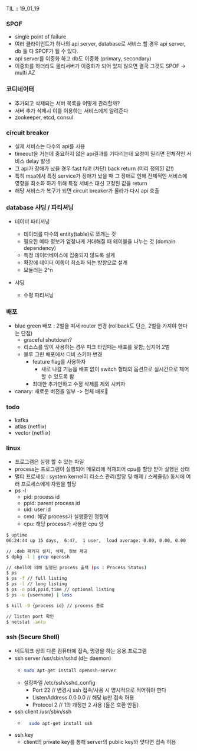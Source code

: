 TIL :: 19_01_19

### SPOF
- single point of failure
- 여러 클라이언트가 하나의 api server, database로 서비스 할 경우 api server, db 둘 다 SPOF가 될 수 있다.
- api server를 이중화 하고 db도 이중화 (primary, secondary)
- 이중화를 하더라도 물리서버가 이중화가 되어 있지 않으면 결국 그것도 SPOF -> multi AZ

### 코디네이터
- 추가되고 삭제되는 서버 목록을 어떻게 관리할까?
- 서버 추가 삭제시 이를 이용하는 서비스에게 알려준다
- zookeeper, etcd, consul

### circuit breaker
- 실제 서비스는 다수의 api를 사용
- timeout을 거는데 중요하지 않은 api결과를 기다리는데 요청이 밀리면 전체적인 서비스 delay 발생
- 그 api가 장애가 났을 경우 fast fail! (차단) back return (미리 정의된 값!)
- 특히 msa에서 특정 service가 장애가 났을 때 그 장애로 인해 전체적인 서비스에 영향을 최소화 하기 위해 특정 서비스 대신 고정된 값을 return
- 해당 서비스가 복구가 되면 circuit breaker가 올라가 다시 api 호출 

### database 샤딩 / 파티셔닝
- 데이터 파티셔닝
  - 데이터를 다수의 entity(table)로 쪼개는 것
  - 필요한 메타 정보가 엄청나게 거대해질 때 테이블을 나누는 것 (domain dependency)
  - 특정 데이터베이스에 집중되지 않도록 설계
  - 확장에 데이터 이동이 최소화 되는 방향으로 설계
  - 모듈러는 2^n

- 샤딩
  - 수평 파티셔닝

### 배포
- blue green 배포 : 2벌을 떠서 router 변경 (rollback도 단순, 2벌을 가져야 한다는 단점) 
  - graceful shutdown?
  - 리소스를 많이 사용하는 경우 피크 타임때는 배포를 못함; 심지어 2벌
  - 블루 그린 배포에서 디비 스키마 변경
    - feature flag를 사용하자 
      - 새로 나갈 기능을 배포 없이 switch 형태의 옵션으로 실시간으로 제어 할 수 있도록 함
    - 최대한 추가만하고 수정 삭제를 제외 시키자
- canary: 새로운 버전을 일부 -> 전체 배포


### todo
- kafka
- atlas (netflix)
- vector (netflix)

### linux
- 프로그램은 실행 할 수 있는 파일 
- process는 프로그램이 실행되어 메모리에 적재되어 cpu를 할당 받아 실행된 상태
- 멀티 프로세싱 : system kernel이 리소스 관리(할당 및 해제 / 스케쥴링) 동시에 여러 프로세스에게 자원을 할당
- ps -l
  - pid: process id
  - ppid: parent process id
  - uid: user id
  - cmd: 해당 process가 실행중인 명령어
  - cpu: 해당 process가 사용한 cpu 양

```bash
$ uptime
06:24:44 up 15 days,  6:47,  1 user,  load average: 0.00, 0.00, 0.00

// .deb 패키지 설치, 삭제, 정보 제공
$ dpkg -l | grep openssh 

// shell에 의해 실행된 process 출력 (ps : Process Status)
$ ps
$ ps -f // full listing
$ ps -l // long listing
$ ps -o pid,ppid,time // optional listing
$ ps -u {username} | less

$ kill -9 {process id} // process 종료

// listen port 확인
$ netstat -antp
```

### ssh (Secure Shell)
- 네트워크 상의 다른 컴퓨터에 접속, 명령을 하는 응용 프로그램
- ssh server /usr/sbin/sshd (d는 daemon)
  - ```bash
    sudo apt-get install openssh-server
    ```
  - 설정파일 /etc/ssh/sshd_config
    - Port 22 // 변경시 ssh 접속/사용 시 명시적으로 적어줘야 한다
    - ListenAddress 0.0.0.0 // 해당 ip만 접속 허용
    - Protocol 2 // 1의 개정판 2 사용 (둘은 호환 안됨)
- ssh client /usr/sbin/ssh 
  - ```bash
      sudo apt-get install ssh
      ```
- ssh key
  - client의 private key를 통해 server의 public key와 맞다면 접속 허용